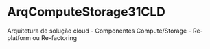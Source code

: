 # ArqComputeStorage31CLD
Arquitetura de solução cloud - Componentes Compute/Storage - Re-platform ou Re-factoring
